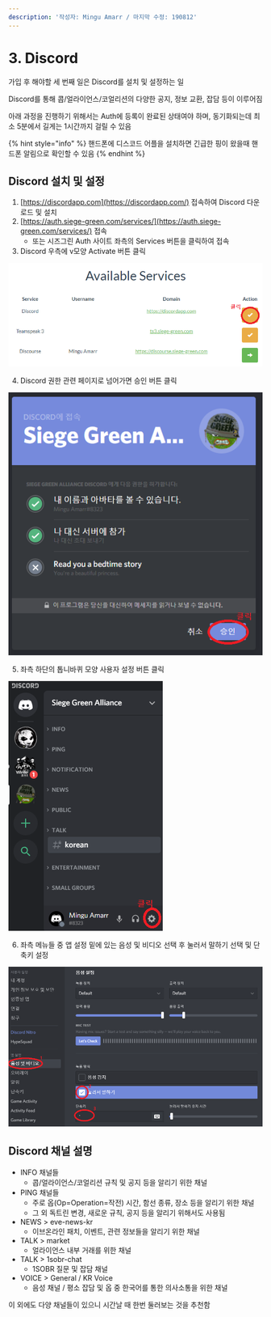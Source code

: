 ```yaml
---
description: '작성자: Mingu Amarr / 마지막 수정: 190812'
---
```


# 3. Discord

가입 후 해야할 세 번째 일은 Discord를 설치 및 설정하는 일

Discord를 통해 콥/얼라이언스/코얼리션의 다양한 공지, 정보 교환, 잡담 등이 이루어짐

아래 과정을 진행하기 위해서는 Auth에 등록이 완료된 상태여야 하며, 동기화되는데 최소 5분에서 길게는 1시간까지 걸릴 수 있음

{% hint style="info" %}
핸드폰에 디스코드 어플을 설치하면 긴급한 핑이 왔을때 핸드폰 알림으로 확인할 수 있음
{% endhint %}

## Discord 설치 및 설정

1. [https://discordapp.com](https://discordapp.com/) 접속하여 Discord 다운로드 및 설치
2. [https://auth.siege-green.com/services/](https://auth.siege-green.com/services/) 접속
   * 또는 시즈그린 Auth 사이트 좌측의 Services 버튼을 클릭하여 접속
3. Discord 우측에 v모양 Activate 버튼 클릭

![](../.gitbook/assets/image%20%2860%29.png)

  4. Discord 권한 관련 페이지로 넘어가면 승인 버튼 클릭

![](../.gitbook/assets/image%20%286%29.png)

  5. 좌측 하단의 톱니바퀴 모양 사용자 설정 버튼 클릭

![](../.gitbook/assets/image%20%28113%29.png)

  6. 좌측 메뉴들 중 앱 설정 밑에 있는 음성 및 비디오 선택 후 눌러서 말하기 선택 및 단축키 설정

![](../.gitbook/assets/image%20%28104%29.png)

## Discord 채널 설명

* INFO 채널들
  * 콥/얼라이언스/코얼리션 규칙 및 공지 등을 알리기 위한 채널
* PING 채널들
  * 주로 옵\(Op=Operation=작전\) 시간, 함선 종류, 장소 등을 알리기 위한 채널
  * 그 외 독트린 변경, 새로운 규칙, 공지 등을 알리기 위해서도 사용됨
* NEWS &gt; eve-news-kr
  * 이브온라인 패치, 이벤트, 관련 정보들을 알리기 위한 채널
* TALK &gt; market
  * 얼라이언스 내부 거래를 위한 채널
* TALK &gt; 1sobr-chat
  * 1SOBR 질문 및 잡담 채널
* VOICE &gt; General / KR Voice
  * 음성 채널 / 평소 잡담 및 옵 중 한국어를 통한 의사소통을 위한 채널

이 외에도 다양 채널들이 있으니 시간날 때 한번 둘러보는 것을 추천함

